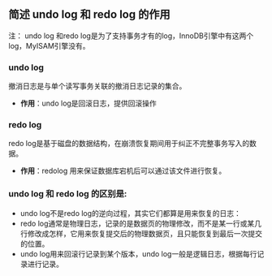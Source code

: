 ## 简述 undo log 和 redo log 的作用

注： undo log 和redo log是为了支持事务才有的log，InnoDB引擎中有这两个log，MyISAM引擎没有。


### undo log
撤消日志是与单个读写事务关联的撤消日志记录的集合。
- **作用**：undo log是回滚日志，提供回滚操作

### redo log
redo log是基于磁盘的数据结构，在崩溃恢复期间用于纠正不完整事务写入的数据。
 - **作用**：redolog 用来保证数据库宕机后可以通过该文件进行恢复。

###  undo log 和 redo log  的区别是:
- undo log不是redo log的逆向过程，其实它们都算是用来恢复的日志：
- redo log通常是物理日志，记录的是数据页的物理修改，而不是某一行或某几行修改成怎样，它用来恢复提交后的物理数据页，且只能恢复到最后一次提交的位置。
- undo log用来回滚行记录到某个版本，undo log一般是逻辑日志，根据每行记录进行记录。
